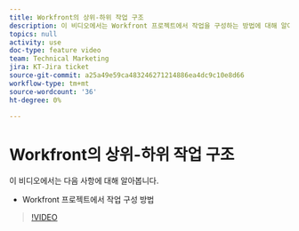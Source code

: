 ```yaml
---
title: Workfront의 상위-하위 작업 구조
description: 이 비디오에서는 Workfront 프로젝트에서 작업을 구성하는 방법에 대해 알아봅니다
topics: null
activity: use
doc-type: feature video
team: Technical Marketing
jira: KT-Jira ticket
source-git-commit: a25a49e59ca483246271214886ea4dc9c10e8d66
workflow-type: tm+mt
source-wordcount: '36'
ht-degree: 0%

---
```


# Workfront의 상위-하위 작업 구조

이 비디오에서는 다음 사항에 대해 알아봅니다.

* Workfront 프로젝트에서 작업 구성 방법

>[!VIDEO](https://video.tv.adobe.com/v/335087/?quality=12&learn=on)